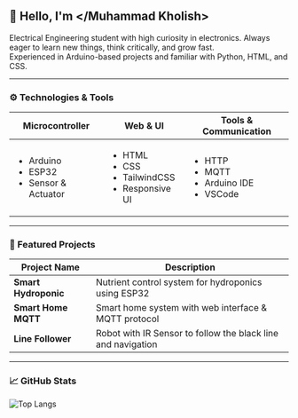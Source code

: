 ## 👋 Hello, I'm </Muhammad Kholish>

Electrical Engineering student with high curiosity in electronics. Always eager to learn new things, think critically, and grow fast.  
Experienced in Arduino-based projects and familiar with Python, HTML, and CSS.

---

### ⚙️ Technologies & Tools

| Microcontroller | Web & UI | Tools & Communication |
|------------------|-----------|-------------------------|
| <ul><li>Arduino</li><li>ESP32</li><li>Sensor & Actuator</li></ul> | <ul><li>HTML</li><li>CSS</li><li>TailwindCSS</li><li>Responsive UI</li></ul> | <ul><li>HTTP</li><li>MQTT</li><li>Arduino IDE</li><li>VSCode</li></ul> |

---

### 🚀 Featured Projects

| Project Name | Description |
|--------------|-------------|
| **Smart Hydroponic** | Nutrient control system for hydroponics using ESP32 |
| **Smart Home MQTT** | Smart home system with web interface & MQTT protocol |
| **Line Follower** | Robot with IR Sensor to follow the black line and navigation |

---

### 📈 GitHub Stats

![Top Langs](https://github-readme-stats.vercel.app/api/top-langs/?username=Icyrisu&layout=compact&theme=radical)
